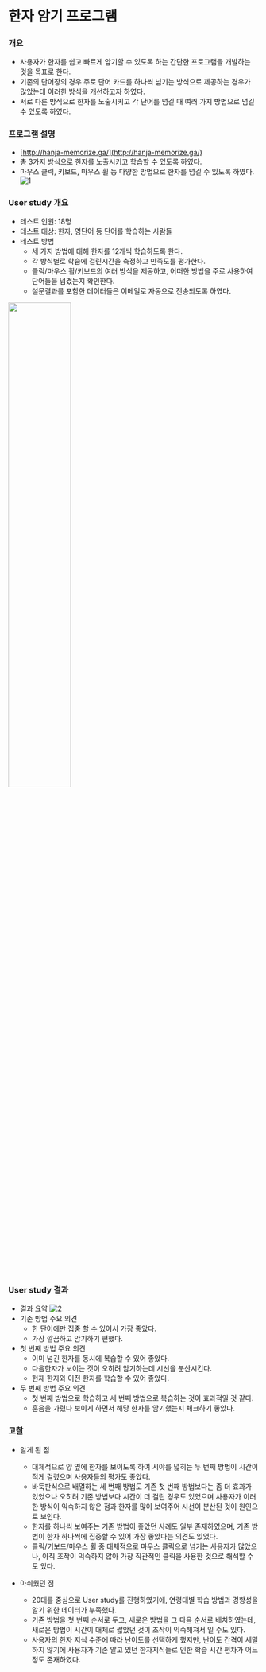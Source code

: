 # 한자 암기 프로그램

### 개요
- 사용자가 한자를 쉽고 빠르게 암기할 수 있도록 하는 간단한 프로그램을 개발하는 것을 목표로 한다.
- 기존의 단어장의 경우 주로 단어 카드를 하나씩 넘기는 방식으로 제공하는 경우가 많았는데 이러한 방식을 개선하고자 하였다.
- 서로 다른 방식으로 한자를 노출시키고 각 단어를 넘길 때 여러 가지 방법으로 넘길 수 있도록 하였다.

### 프로그램 설명
- [http://hanja-memorize.ga/](http://hanja-memorize.ga/)
- 총 3가지 방식으로 한자를 노출시키고 학습할 수 있도록 하였다.
- 마우스 클릭, 키보드, 마우스 휠 등 다양한 방법으로 한자를 넘길 수 있도록 하였다.
![1](https://user-images.githubusercontent.com/79515820/168809154-484340d7-aade-45c5-b03c-96fd18f4c844.png)

### User study 개요
- 테스트 인원: 18명
- 테스트 대상: 한자, 영단어 등 단어를 학습하는 사람들
- 테스트 방법
	- 세 가지 방법에 대해 한자를 12개씩 학습하도록 한다.
	- 각 방식별로 학습에 걸린시간을 측정하고 만족도를 평가한다.
	- 클릭/마우스 휠/키보드의 여러 방식을 제공하고, 어떠한 방법을 주로 사용하여 단어들을 넘겼는지 확인한다.
	- 설문결과를 포함한 데이터들은 이메일로 자동으로 전송되도록 하였다.
<img src="https://user-images.githubusercontent.com/79515820/168810604-b50349f9-59ad-4d31-b11e-d60d331a355d.png" width="50%" height="50%"/>

### User study 결과
- 결과 요약
![2](https://user-images.githubusercontent.com/79515820/168810977-4770804b-1189-4ad7-97ed-63736582121e.png)
- 기존 방법 주요 의견
	- 한 단어에만 집중 할 수 있어서 가장 좋았다.
	- 가장 깔끔하고 암기하기 편했다.
- 첫 번째 방법 주요 의견
	- 이미 넘긴 한자를 동시에 복습할 수 있어 좋았다.
	- 다음한자가 보이는 것이 오히려 암기하는데 시선을 분산시킨다.
	- 현재 한자와 이전 한자를 학습할 수 있어 좋았다.
- 두 번째 방법 주요 의견
	- 첫 번째 방법으로 학습하고 세 번째 방법으로 복습하는 것이 효과적일 것 같다.
	- 훈음을 가렸다 보이게 하면서 해당 한자를 암기했는지 체크하기 좋았다.

### 고찰
- 알게 된 점
	- 대체적으로 양 옆에 한자를 보이도록 하여 시야를 넓히는 두 번째 방법이 시간이 적게 걸렸으며 사용자들의 평가도 좋았다.
	- 바둑판식으로 배열하는 세 번째 방법도 기존 첫 번째 방법보다는 좀 더 효과가 있었으나 오히려 기존 방법보다 시간이 더 걸린 경우도 있었으며 사용자가 이러한 방식이 익숙하지 않은 점과 한자를 많이 보여주어 시선이 분산된 것이 원인으로 보인다.
	- 한자를 하나씩 보여주는 기존 방법이 좋았던 사례도 일부 존재하였으며, 기존 방법이  한자 하나씩에 집중할 수 있어 가장 좋았다는 의견도 있었다.
	- 클릭/키보드/마우스 휠 중 대체적으로 마우스 클릭으로 넘기는 사용자가 많았으나, 아직 조작이 익숙하지 않아 가장 직관적인 클릭을 사용한 것으로 해석할 수도 있다.
	
- 아쉬웠던 점
	- 20대를 중심으로 User study를 진행하였기에, 연령대별 학습 방법과 경향성을 알기 위한 데이터가 부족했다.
	- 기존 방법을 첫 번째 순서로 두고, 새로운 방법을 그 다음 순서로 배치하였는데, 새로운 방법이 시간이 대체로 짧았던 것이 조작이 익숙해져서 일 수도 있다.
	- 사용자의 한자 지식 수준에 따라 난이도를 선택하게 했지만, 난이도 간격이 세밀하지 않기에 사용자가 기존 알고 있던 한자지식들로 인한 학습 시간 편차가 어느 정도 존재하였다. 